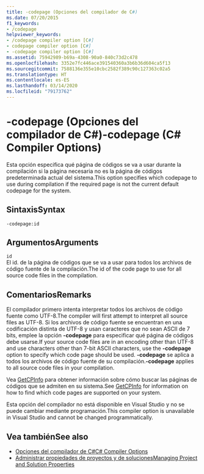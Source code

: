```yaml
---
title: -codepage (Opciones del compilador de C#)
ms.date: 07/20/2015
f1_keywords:
- /codepage
helpviewer_keywords:
- /codepage compiler option [C#]
- codepage compiler option [C#]
- -codepage compiler option [C#]
ms.assetid: 75942989-b69a-4308-90a0-840c73d2c478
ms.openlocfilehash: 3352e7fc446ace391540360a3b6b36d604ca5f13
ms.sourcegitcommit: 7588136e355e10cbc2582f389c90c127363c02a5
ms.translationtype: HT
ms.contentlocale: es-ES
ms.lasthandoff: 03/14/2020
ms.locfileid: "79173762"
---
```

# <a name="-codepage-c-compiler-options"></a><span data-ttu-id="78866-102">-codepage (Opciones del compilador de C#)</span><span class="sxs-lookup"><span data-stu-id="78866-102">-codepage (C# Compiler Options)</span></span>
<span data-ttu-id="78866-103">Esta opción especifica qué página de códigos se va a usar durante la compilación si la página necesaria no es la página de códigos predeterminada actual del sistema.</span><span class="sxs-lookup"><span data-stu-id="78866-103">This option specifies which codepage to use during compilation if the required page is not the current default codepage for the system.</span></span>  
  
## <a name="syntax"></a><span data-ttu-id="78866-104">Sintaxis</span><span class="sxs-lookup"><span data-stu-id="78866-104">Syntax</span></span>  
  
```console  
-codepage:id  
```  
  
## <a name="arguments"></a><span data-ttu-id="78866-105">Argumentos</span><span class="sxs-lookup"><span data-stu-id="78866-105">Arguments</span></span>  
 `id`  
 <span data-ttu-id="78866-106">El id. de la página de códigos que se va a usar para todos los archivos de código fuente de la compilación.</span><span class="sxs-lookup"><span data-stu-id="78866-106">The id of the code page to use for all source code files in the compilation.</span></span>  
  
## <a name="remarks"></a><span data-ttu-id="78866-107">Comentarios</span><span class="sxs-lookup"><span data-stu-id="78866-107">Remarks</span></span>  
 <span data-ttu-id="78866-108">El compilador primero intenta interpretar todos los archivos de código fuente como UTF-8.</span><span class="sxs-lookup"><span data-stu-id="78866-108">The compiler will first attempt to interpret all source files as UTF-8.</span></span> <span data-ttu-id="78866-109">Si los archivos de código fuente se encuentran en una codificación distinta de UTF-8 y usan caracteres que no sean ASCII de 7 bits, emplee la opción **-codepage** para especificar qué página de códigos debe usarse.</span><span class="sxs-lookup"><span data-stu-id="78866-109">If your source code files are in an encoding other than UTF-8 and use characters other than 7-bit ASCII characters, use the **-codepage** option to specify which code page should be used.</span></span> <span data-ttu-id="78866-110">**-codepage** se aplica a todos los archivos de código fuente de su compilación.</span><span class="sxs-lookup"><span data-stu-id="78866-110">**-codepage** applies to all source code files in your compilation.</span></span>  

 <span data-ttu-id="78866-111">Vea [GetCPInfo](/windows/desktop/api/winnls/nf-winnls-getcpinfo) para obtener información sobre cómo buscar las páginas de códigos que se admiten en su sistema.</span><span class="sxs-lookup"><span data-stu-id="78866-111">See [GetCPInfo](/windows/desktop/api/winnls/nf-winnls-getcpinfo) for information on how to find which code pages are supported on your system.</span></span>  
  
 <span data-ttu-id="78866-112">Esta opción del compilador no está disponible en Visual Studio y no se puede cambiar mediante programación.</span><span class="sxs-lookup"><span data-stu-id="78866-112">This compiler option is unavailable in Visual Studio and cannot be changed programmatically.</span></span>  
  
## <a name="see-also"></a><span data-ttu-id="78866-113">Vea también</span><span class="sxs-lookup"><span data-stu-id="78866-113">See also</span></span>

- [<span data-ttu-id="78866-114">Opciones del compilador de C#</span><span class="sxs-lookup"><span data-stu-id="78866-114">C# Compiler Options</span></span>](./index.md)
- [<span data-ttu-id="78866-115">Administrar propiedades de proyectos y de soluciones</span><span class="sxs-lookup"><span data-stu-id="78866-115">Managing Project and Solution Properties</span></span>](/visualstudio/ide/managing-project-and-solution-properties)
